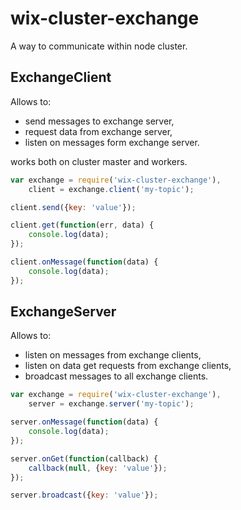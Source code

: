 # wix-cluster-exchange

A way to communicate within node cluster.

## ExchangeClient
 
Allows to:
 - send messages to exchange server, 
 - request data from exchange server,
 - listen on messages form exchange server.

works both on cluster master and workers.
 
```js
var exchange = require('wix-cluster-exchange'),
    client = exchange.client('my-topic');

client.send({key: 'value'});

client.get(function(err, data) {
    console.log(data);
});

client.onMessage(function(data) {
    console.log(data);
});
```

## ExchangeServer

Allows to:
 - listen on messages from exchange clients,
 - listen on data get requests from exchange clients,
 - broadcast messages to all exchange clients.
 
```js
var exchange = require('wix-cluster-exchange'),
    server = exchange.server('my-topic');

server.onMessage(function(data) {
    console.log(data);
});

server.onGet(function(callback) {
    callback(null, {key: 'value'});
});

server.broadcast({key: 'value'});
```
